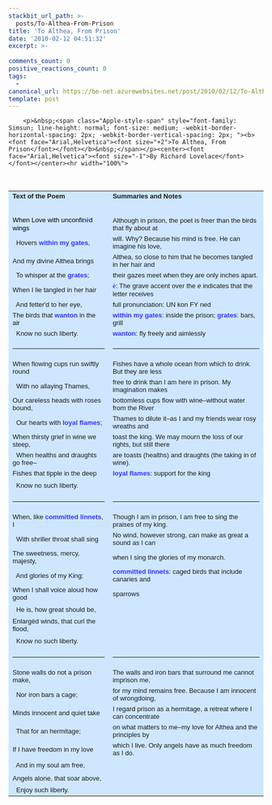 ```yaml
---
stackbit_url_path: >-
  posts/To-Althea-From-Prison
title: 'To Althea, From Prison'
date: '2010-02-12 04:51:32'
excerpt: >-
  
comments_count: 0
positive_reactions_count: 0
tags: 
  - 
canonical_url: https://be-net.azurewebsites.net/post/2010/02/12/To-Althea-From-Prison
template: post
---
```


        <p>&nbsp;<span class="Apple-style-span" style="font-family: Simsun; line-height: normal; font-size: medium; -webkit-border-horizontal-spacing: 2px; -webkit-border-vertical-spacing: 2px; "><b><font face="Arial,Helvetica"><font size="+2">To Althea, From Prison</font></font></b>&nbsp;</span></p><center><font face="Arial,Helvetica"><font size="-1">By Richard Lovelace</font></font></center><hr width="100%">
<center><br class="Apple-interchange-newline">
<table border="0" cellpadding="4" cols="2" width="90%" bgcolor="#CEE7FF">
    <tbody>
        <tr>
            <td><b><font face="Arial,Helvetica"><font size="-1">Text of the Poem</font></font></b></td>
            <td><b><font face="Arial,Helvetica"><font size="-1">Summaries and Notes</font></font></b></td>
        </tr>
        <tr>
            <td>&nbsp;</td>
            <td>&nbsp;</td>
        </tr>
        <tr>
            <td><font size="-1"><font face="Arial,Helvetica"><font color="#000000">When Love with unconfin</font></font><b><font face="Arial Black"><font color="#3333FF">è</font></font></b><font face="Arial,Helvetica"><font color="#000000">d wings</font></font></font></td>
            <td><font face="Arial,Helvetica"><font size="-1">Although in prison, the poet is freer than the birds that fly about at</font></font></td>
        </tr>
        <tr>
            <td><font face="Arial,Helvetica"><font size="-1">&nbsp; Hovers&nbsp;<b><font color="#3333FF">within my gates</font></b>,</font></font></td>
            <td><font face="Arial,Helvetica"><font size="-1">will. Why? Because his mind is free. He can imagine his love,&nbsp;</font></font></td>
        </tr>
        <tr>
            <td><font face="Arial,Helvetica"><font size="-1">And my divine Althea brings</font></font></td>
            <td><font face="Arial,Helvetica"><font size="-1">Althea, so close to him that he becomes tangled in her hair and&nbsp;</font></font></td>
        </tr>
        <tr>
            <td><font face="Arial,Helvetica"><font size="-1">&nbsp; To whisper at the&nbsp;<b><font color="#3333FF">grates</font></b>;&nbsp;</font></font></td>
            <td><font face="Arial,Helvetica"><font size="-1">their gazes meet when they are only inches apart.</font></font></td>
        </tr>
        <tr>
            <td><font face="Arial,Helvetica"><font size="-1">When I lie tangled in her hair</font></font></td>
            <td><font size="-1"><b><font face="Arial Black"><font color="#3333FF">è</font></font></b><font face="Arial,Helvetica">: The grave accent over the&nbsp;<i>e</i>&nbsp;indicates that the letter receives</font></font></td>
        </tr>
        <tr>
            <td><font face="Arial,Helvetica"><font size="-1">&nbsp; And fetter'd to her eye,&nbsp;</font></font></td>
            <td><font face="Arial,Helvetica"><font size="-1">full pronunciation: UN kon FY ned&nbsp;</font></font></td>
        </tr>
        <tr>
            <td><font face="Arial,Helvetica"><font size="-1">The birds that&nbsp;<b><font color="#3333FF">wanton</font></b>&nbsp;in the air&nbsp;</font></font></td>
            <td><font face="Arial,Helvetica"><font size="-1"><b><font color="#3333FF">within my gates</font></b>: inside the prison;&nbsp;<b><font color="#3333FF">grates</font></b>: bars, grill</font></font></td>
        </tr>
        <tr>
            <td><font face="Arial,Helvetica"><font size="-1">&nbsp; Know no such liberty.&nbsp;</font></font></td>
            <td><font face="Arial,Helvetica"><font size="-1"><b><font color="#3333FF">wanton</font></b>: fly freely and aimlessly</font></font></td>
        </tr>
        <tr>
            <td><hr width="100%">
            </td>
            <td><hr width="100%">
            </td>
        </tr>
        <tr>
            <td><font face="Arial,Helvetica"><font size="-1">When flowing cups run swiftly round&nbsp;</font></font></td>
            <td><font face="Arial,Helvetica"><font size="-1">Fishes have a whole ocean from which to drink. But they are less&nbsp;</font></font></td>
        </tr>
        <tr>
            <td><font face="Arial,Helvetica"><font size="-1">&nbsp; With no allaying Thames,</font></font></td>
            <td><font face="Arial,Helvetica"><font size="-1">free to drink than I am here in prison. My imagination makes&nbsp;</font></font></td>
        </tr>
        <tr>
            <td><font face="Arial,Helvetica"><font size="-1">Our careless heads with roses bound,&nbsp;</font></font></td>
            <td><font face="Arial,Helvetica"><font size="-1">bottomless cups flow with wine–without water from the River&nbsp;</font></font></td>
        </tr>
        <tr>
            <td><font face="Arial,Helvetica"><font size="-1">&nbsp; Our hearts with&nbsp;<b><font color="#3333FF">loyal flames</font></b>;</font></font></td>
            <td><font face="Arial,Helvetica"><font size="-1">Thames to dilute it–as I and my friends wear rosy wreaths and&nbsp;</font></font></td>
        </tr>
        <tr>
            <td><font face="Arial,Helvetica"><font size="-1">When thirsty grief in wine we steep,</font></font></td>
            <td><font face="Arial,Helvetica"><font size="-1">toast the king. We may mourn the loss of our rights, but still there</font></font></td>
        </tr>
        <tr>
            <td><font face="Arial,Helvetica"><font size="-1">&nbsp; When healths and draughts go free–</font></font></td>
            <td><font face="Arial,Helvetica"><font size="-1">are toasts (healths) and draughts (the taking in of wine).</font></font></td>
        </tr>
        <tr>
            <td><font face="Arial,Helvetica"><font size="-1">Fishes that tipple in the deep</font></font></td>
            <td><font face="Arial,Helvetica"><font size="-1"><b><font color="#3333FF">loyal flames</font></b>: support for the king</font></font></td>
        </tr>
        <tr>
            <td><font face="Arial,Helvetica"><font size="-1">&nbsp; Know no such liberty.</font></font></td>
            <td>&nbsp;</td>
        </tr>
        <tr>
            <td><hr width="100%">
            </td>
            <td><hr width="100%">
            </td>
        </tr>
        <tr>
            <td><font face="Arial,Helvetica"><font size="-1">When, like&nbsp;<b><font color="#3333FF">committed linnets</font></b>, I</font></font></td>
            <td><font face="Arial,Helvetica"><font size="-1">Though I am in prison, I am free to sing the praises of my king.</font></font></td>
        </tr>
        <tr>
            <td><font face="Arial,Helvetica"><font size="-1">&nbsp; With shriller throat shall sing</font></font></td>
            <td><font face="Arial,Helvetica"><font size="-1">No wind, however strong, can make as great a sound as I can</font></font></td>
        </tr>
        <tr>
            <td><font face="Arial,Helvetica"><font size="-1">The sweetness, mercy, majesty,&nbsp;</font></font></td>
            <td><font face="Arial,Helvetica"><font size="-1">when I sing the glories of my monarch.&nbsp;</font></font></td>
        </tr>
        <tr>
            <td><font face="Arial,Helvetica"><font size="-1">&nbsp; And glories of my King;</font></font></td>
            <td><font face="Arial,Helvetica"><font size="-1"><b><font color="#3333FF">committed linnets</font></b>: caged birds that include canaries and&nbsp;</font></font></td>
        </tr>
        <tr>
            <td><font face="Arial,Helvetica"><font size="-1">When I shall voice aloud how good</font></font></td>
            <td><font face="Arial,Helvetica"><font size="-1">sparrows</font></font></td>
        </tr>
        <tr>
            <td><font face="Arial,Helvetica"><font size="-1">&nbsp; He is, how great should be,</font></font></td>
            <td>&nbsp;</td>
        </tr>
        <tr>
            <td><font face="Arial,Helvetica"><font size="-1">Enlargèd winds, that curl the flood,</font></font></td>
            <td>&nbsp;</td>
        </tr>
        <tr>
            <td><font face="Arial,Helvetica"><font size="-1">&nbsp; Know no such liberty.</font></font></td>
            <td>&nbsp;</td>
        </tr>
        <tr>
            <td><hr width="100%">
            </td>
            <td><hr width="100%">
            </td>
        </tr>
        <tr>
            <td><font face="Arial,Helvetica"><font size="-1">Stone walls do not a prison make,</font></font></td>
            <td><font face="Arial,Helvetica"><font size="-1">The walls and iron bars that surround me cannot imprison me,</font></font></td>
        </tr>
        <tr>
            <td><font face="Arial,Helvetica"><font size="-1">&nbsp; Nor iron bars a cage;</font></font></td>
            <td><font face="Arial,Helvetica"><font size="-1">for my mind remains free. Because I am innocent of wrongdoing,</font></font></td>
        </tr>
        <tr>
            <td><font face="Arial,Helvetica"><font size="-1">Minds innocent and quiet take</font></font></td>
            <td><font face="Arial,Helvetica"><font size="-1">I regard prison as a hermitage, a retreat where I can concentrate</font></font></td>
        </tr>
        <tr>
            <td><font face="Arial,Helvetica"><font size="-1">&nbsp; That for an hermitage;</font></font></td>
            <td><font face="Arial,Helvetica"><font size="-1">on what matters to me–my love for Althea and the principles by&nbsp;</font></font></td>
        </tr>
        <tr>
            <td><font face="Arial,Helvetica"><font size="-1">If I have freedom in my love</font></font></td>
            <td><font face="Arial,Helvetica"><font size="-1">which I live. Only angels have as much freedom as I do.</font></font></td>
        </tr>
        <tr>
            <td><font face="Arial,Helvetica"><font size="-1">&nbsp; And in my soul am free,</font></font></td>
            <td>&nbsp;</td>
        </tr>
        <tr>
            <td><font face="Arial,Helvetica"><font size="-1">Angels alone, that soar above,</font></font></td>
            <td>&nbsp;</td>
        </tr>
        <tr>
            <td><font face="Arial,Helvetica"><font size="-1">&nbsp; Enjoy such liberty.</font></font></td>
        </tr>
    </tbody>
</table>
</center><p></p>
<p>&nbsp;</p>
      